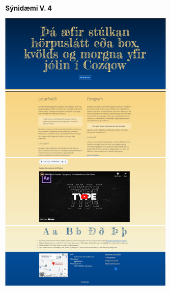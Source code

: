 ## Sýnidæmi V. 4

![mynd 41](/V-4/img/V4-1.jpg)
![mynd 22](/V-4/img/V4-2.jpg)
![mynd 23](/V-4/img/V4-3.jpg)
![mynd 24](/V-4/img/V4-4.jpg)